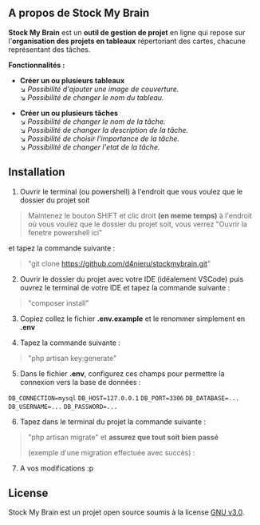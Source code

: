 ## A propos de Stock My Brain

**Stock My Brain** est un **outil de gestion de projet** en ligne qui repose sur l'**organisation des projets en tableaux** répertoriant des cartes, chacune représentant des tâches.

**Fonctionnalités :**

- **Créer un ou plusieurs tableaux**<br>
↘️ *Possibilité d'ajouter une image de couverture.*<br>
↘️ *Possibilité de changer le nom du tableau.*<br>

- **Créer un ou plusieurs tâches**<br>
↘️ *Possibilité de changer le nom de la tâche.*<br>
↘️ *Possibilité de changer la description de la tâche.*<br>
↘️ *Possibilité de choisir l'importance de la tâche.*<br>
↘️ *Possibilité de changer l'etat de la tâche.*<br>

## Installation

1. Ouvrir le terminal (ou powershell) à l'endroit que vous voulez que le dossier du projet soit 
>Maintenez le bouton SHIFT et clic droit **(en meme temps)** à l'endroit où vous voulez que le dossier du projet soit, vous verrez "Ouvrir la fenetre powershell ici"

et tapez la commande suivante :

> "git clone https://github.com/d4nieru/stockmybrain.git"
2. Ouvrir le dossier du projet avec votre IDE (idéalement VSCode) puis ouvrez le terminal de votre IDE et tapez la commande suivante :
> "composer install"
3. Copiez collez le fichier **.env.example** et le renommer simplement en **.env**

4. Tapez la commande suivante :
> "php artisan key:generate"

5. Dans le fichier **.env**, configurez ces champs pour permettre la connexion vers la base de données :

`DB_CONNECTION=mysql`
`DB_HOST=127.0.0.1`
`DB_PORT=3306`
`DB_DATABASE=...`
`DB_USERNAME=...`
`DB_PASSWORD=...`

6. Tapez dans le terminal du projet la commande suivante :
> "php artisan migrate" et **assurez que tout soit bien passé**
> 
> (exemple d'une migration effectuée avec succès) :

7. A vos modifications :p



## License

Stock My Brain est un projet open source soumis à la license [GNU v3.0](https://opensource.org/license/gpl-3-0/).
